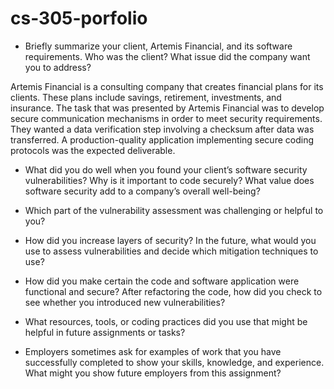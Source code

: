 # cs-305-porfolio

- Briefly summarize your client, Artemis Financial, and its software requirements. Who was the client? What issue did the company want you to address?

Artemis Financial is a consulting company that creates financial plans for its clients. These plans include savings, retirement, investments, and insurance. The task that was presented by Artemis Financial was to develop secure communication mechanisms in order to meet security requirements. They wanted a data verification step involving a checksum after data was transferred. A production-quality application implementing secure coding protocols was the expected deliverable.

- What did you do well when you found your client’s software security vulnerabilities? Why is it important to code securely? What value does software security add to a company’s overall well-being?

- Which part of the vulnerability assessment was challenging or helpful to you?

- How did you increase layers of security? In the future, what would you use to assess vulnerabilities and decide which mitigation techniques to use?

- How did you make certain the code and software application were functional and secure? After refactoring the code, how did you check to see whether you introduced new vulnerabilities?

- What resources, tools, or coding practices did you use that might be helpful in future assignments or tasks?

- Employers sometimes ask for examples of work that you have successfully completed to show your skills, knowledge, and experience. What might you show future employers from this assignment?
